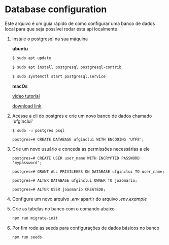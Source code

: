 # Database configuration

Este arquivo é um guia rápido de como configurar uma banco de dados local para que seja possível rodar esta api localmente 

1. Instale o postgresql na sua máquina

    **ubuntu**
    ```bash
    $ sudo apt update

    $ sudo apt install postgresql postgresql-contrib

    $ sudo systemctl start postgresql.service
    ```

    **macOs**

    [video tutorial](https://www.youtube.com/watch?v=Z-iM7hUdBSg&t=19s)

    [download link](https://www.postgresql.org/download/macosx/)

2. Acesse a cli do postgres e crie um novo banco de dados chamado 'ufginclui'

    ```bash
    $ sudo -u postgres psql
    ```

    ```
    postgres=# CREATE DATABASE ufginclui WITH ENCODING 'UTF8';
    ```

3. Crie um novo usuário e conceda as permissões necessárias a ele

    ```
    postgres=# CREATE USER user_name WITH ENCRYPTED PASSWORD 'mypassword';
    ```

    ```
    postgres=# GRANT ALL PRIVILEGES ON DATABASE ufginclui TO user_name;
    ```

    ```
    postgres=# ALTER DATABASE ufginclui OWNER TO joaomario;
    ```

    ```
    postgres=# ALTER USER joaomario CREATEDB;
    ```

4. Configure um novo arquivo *.env* apartir do arquivo *.env.example*

5. Crie as tabelas no banco com o comando abaixo

    ```bash
    npm run migrate-init
    ```

6. Por fim rode as seeds para configurações de dados básicos no banco

    ```bash
    npm run seeds
    ```
